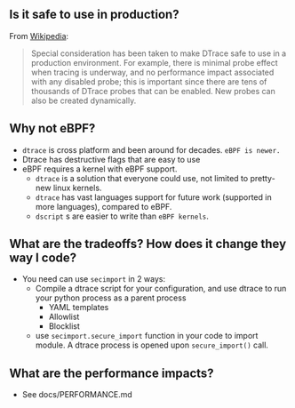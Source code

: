 
## Is it safe to use in production?
From <a href="https://en.wikipedia.org/wiki/DTrace">Wikipedia</a>:
>Special consideration has been taken to make DTrace safe to use in a production environment. For example, there is minimal probe effect when tracing is underway, and no performance impact associated with any disabled probe; this is important since there are tens of thousands of DTrace probes that can be enabled. New probes can also be created dynamically.

## Why not eBPF?
- `dtrace` is cross platform and been around for decades. `eBPF is newer.`
- Dtrace has destructive flags that are easy to use
- eBPF requires a kernel with eBPF support.
  - `dtrace` is a solution that everyone could use, not limited to pretty-new linux kernels.
  - `dtrace` has vast languages support for future work (supported in more languages), compared to eBPF.
  - `dscript` s are easier to write than `eBPF kernels`.

## What are the tradeoffs? How does it change they way I code?
- You need can use `secimport` in 2 ways:
  - Compile a dtrace script for your configuration, and use dtrace to run your python process as a parent process
    - YAML templates
    - Allowlist
    - Blocklist
  - use `secimport.secure_import` function in your code to import module. A dtrace process is opened upon `secure_import()` call.

## What are the performance impacts?
- See docs/PERFORMANCE.md